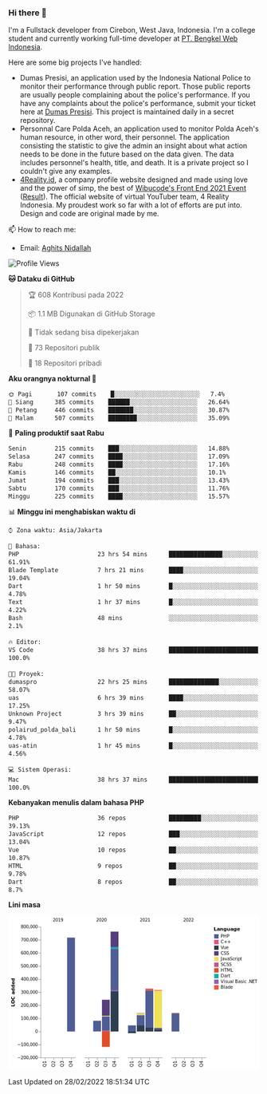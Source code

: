 ### Hi there 👋
I'm a Fullstack developer from Cirebon, West Java, Indonesia. I'm a college student and currently working full-time developer at [PT. Bengkel Web Indonesia](https://github.com/PT-Bengkel-Web-Indonesia).

Here are some big projects I've handled:
- Dumas Presisi, an application used by the Indonesia National Police to monitor their performance through public report. Those public reports are usually people complaining about the police's performance. If you have any complaints about the police's performance, submit your ticket here at [Dumas Presisi](https://dumaspresisi.polri.go.id/dumaspro). This project is maintained daily in a secret repository.
- Personnal Care Polda Aceh, an application used to monitor Polda Aceh's human resource, in other word, their personnel. The application consisting the statistic to give the admin an insight about what action needs to be done in the future based on the data given. The data includes personnel's health, title, and death. It is a private project so I couldn't give any examples.
- [4Reality.id](https://4reality.id), a company profile website designed and made using love and the power of simp, the best of [Wibucode's Front End 2021 Event](https://github.com/wibucode02/submision-event-frontend-2021) ([Result](https://github.com/wibucode02/top-5-pemenang-event-front-end-wibucode-2021)). The official website of virtual YouTuber team, 4 Reality Indonesia. My proudest work so far with a lot of efforts are put into. Design and code are original made by me.

📫 How to reach me:
- Email: [Aghits Nidallah](mailto:yourlovelydev@gmail.com)

<!--START_SECTION:waka-->
![Profile Views](http://img.shields.io/badge/Profil%20dilihat-3-blue)

**🐱 Dataku di GitHub** 

> 🏆 608 Kontribusi pada 2022
 > 
> 📦 1.1 MB Digunakan di GitHub Storage 
 > 
> 🚫 Tidak sedang bisa dipekerjakan
 > 
> 📜 73 Repositori publik 
 > 
> 🔑 18 Repositori pribadi  
 > 
**Aku orangnya nokturnal 🦉** 

```text
🌞 Pagi       107 commits    █░░░░░░░░░░░░░░░░░░░░░░░░   7.4% 
🌆 Siang      385 commits    ██████░░░░░░░░░░░░░░░░░░░   26.64% 
🌃 Petang     446 commits    ███████░░░░░░░░░░░░░░░░░░   30.87% 
🌙 Malam      507 commits    ████████░░░░░░░░░░░░░░░░░   35.09%

```
📅 **Paling produktif saat Rabu** 

```text
Senin        215 commits    ███░░░░░░░░░░░░░░░░░░░░░░   14.88% 
Selasa       247 commits    ████░░░░░░░░░░░░░░░░░░░░░   17.09% 
Rabu         248 commits    ████░░░░░░░░░░░░░░░░░░░░░   17.16% 
Kamis        146 commits    ██░░░░░░░░░░░░░░░░░░░░░░░   10.1% 
Jumat        194 commits    ███░░░░░░░░░░░░░░░░░░░░░░   13.43% 
Sabtu        170 commits    ███░░░░░░░░░░░░░░░░░░░░░░   11.76% 
Minggu       225 commits    ████░░░░░░░░░░░░░░░░░░░░░   15.57%

```


📊 **Minggu ini menghabiskan waktu di** 

```text
⌚︎ Zona waktu: Asia/Jakarta

💬 Bahasa: 
PHP                      23 hrs 54 mins      ███████████████░░░░░░░░░░   61.91% 
Blade Template           7 hrs 21 mins       ████░░░░░░░░░░░░░░░░░░░░░   19.04% 
Dart                     1 hr 50 mins        █░░░░░░░░░░░░░░░░░░░░░░░░   4.78% 
Text                     1 hr 37 mins        █░░░░░░░░░░░░░░░░░░░░░░░░   4.22% 
Bash                     48 mins             ░░░░░░░░░░░░░░░░░░░░░░░░░   2.1%

🔥 Editor: 
VS Code                  38 hrs 37 mins      █████████████████████████   100.0%

🐱‍💻 Proyek: 
dumaspro                 22 hrs 25 mins      ██████████████░░░░░░░░░░░   58.07% 
uas                      6 hrs 39 mins       ████░░░░░░░░░░░░░░░░░░░░░   17.25% 
Unknown Project          3 hrs 39 mins       ██░░░░░░░░░░░░░░░░░░░░░░░   9.47% 
polairud_polda_bali      1 hr 50 mins        █░░░░░░░░░░░░░░░░░░░░░░░░   4.78% 
uas-atin                 1 hr 45 mins        █░░░░░░░░░░░░░░░░░░░░░░░░   4.56%

💻 Sistem Operasi: 
Mac                      38 hrs 37 mins      █████████████████████████   100.0%

```

**Kebanyakan menulis dalam bahasa PHP** 

```text
PHP                      36 repos            █████████░░░░░░░░░░░░░░░░   39.13% 
JavaScript               12 repos            ███░░░░░░░░░░░░░░░░░░░░░░   13.04% 
Vue                      10 repos            ██░░░░░░░░░░░░░░░░░░░░░░░   10.87% 
HTML                     9 repos             ██░░░░░░░░░░░░░░░░░░░░░░░   9.78% 
Dart                     8 repos             ██░░░░░░░░░░░░░░░░░░░░░░░   8.7%

```


**Lini masa**

![Chart not found](https://raw.githubusercontent.com/NikarashiHatsu/NikarashiHatsu/master/charts/bar_graph.png) 


 Last Updated on 28/02/2022 18:51:34 UTC
<!--END_SECTION:waka-->

